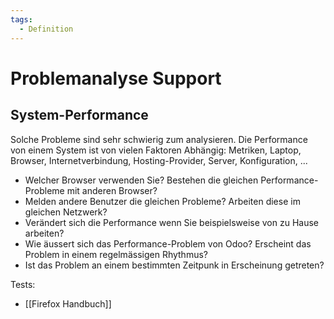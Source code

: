 ```yaml
---
tags:
  - Definition
---
```


# Problemanalyse Support

## System-Performance

Solche Probleme sind sehr schwierig zum analysieren. Die Performance von einem System ist von vielen Faktoren Abhängig: Metriken, Laptop, Browser, Internetverbindung, Hosting-Provider, Server, Konfiguration, ...

- Welcher Browser verwenden Sie? Bestehen die gleichen Performance-Probleme mit anderen Browser?
- Melden andere Benutzer die gleichen Probleme? Arbeiten diese im gleichen Netzwerk?
- Verändert sich die Performance wenn Sie beispielsweise von zu Hause arbeiten?
- Wie äussert sich das Performance-Problem von Odoo? Erscheint das Problem in einem regelmässigen Rhythmus?
- Ist das Problem an einem bestimmten Zeitpunk in Erscheinung getreten?

Tests:

- [[Firefox Handbuch]]
